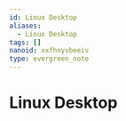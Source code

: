```yaml
---
id: Linux Desktop
aliases:
  - Linux Desktop
tags: []
nanoid: xxfhnyvbeeiv
type: evergreen_note
---
```


# Linux Desktop

